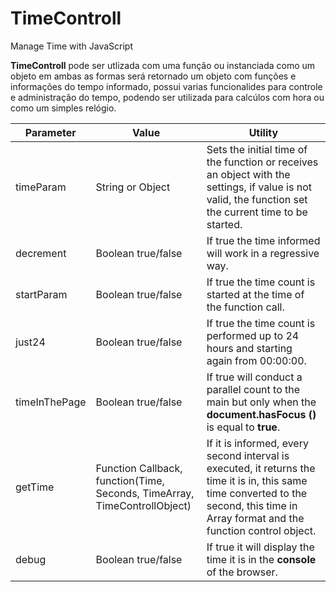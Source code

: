# TimeControll
Manage Time with JavaScript

**TimeControll** pode ser utlizada com uma função ou instanciada como um objeto em ambas as formas será retornado 
um objeto com funções e informações do tempo informado, possui varias funcionalides para controle e administração do tempo, 
podendo ser utilizada para calcúlos com hora ou como um simples relógio.

| Parameter | Value | Utility |
| --- | --- | --- |
| timeParam | String or Object | Sets the initial time of the function or receives an object with the settings, if value is not valid, the function set the current time to be started. |
| decrement | Boolean true/false | If true the time informed will work in a regressive way. |
| startParam | Boolean true/false | If true the time count is started at the time of the function call. |
| just24 | Boolean true/false | If true the time count is performed up to 24 hours and starting again from 00:00:00. |
| timeInThePage | Boolean true/false | If true will conduct a parallel count to the main but only when the **document.hasFocus ()** is equal to **true**. |
| getTime | Function Callback, function(Time, Seconds, TimeArray, TimeControllObject) | If it is informed, every second interval is executed, it returns the time it is in, this same time converted to the second, this time in Array format and the function control object. |
| debug | Boolean true/false | If true it will display the time it is in the **console** of the browser. |
